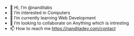 - 👋 Hi, I’m @nanditabs
- 👀 I’m interested in Computers
- 🌱 I’m currently learning Web Development
- 💞️ I’m looking to collaborate on Anything which is intresting
- 📫 How to reach me https://nanditadev.com/contact

<!---
nanditabs/nanditabs is a ✨ special ✨ repository because its `README.md` (this file) appears on your GitHub profile.
You can click the Preview link to take a look at your changes.
--->
